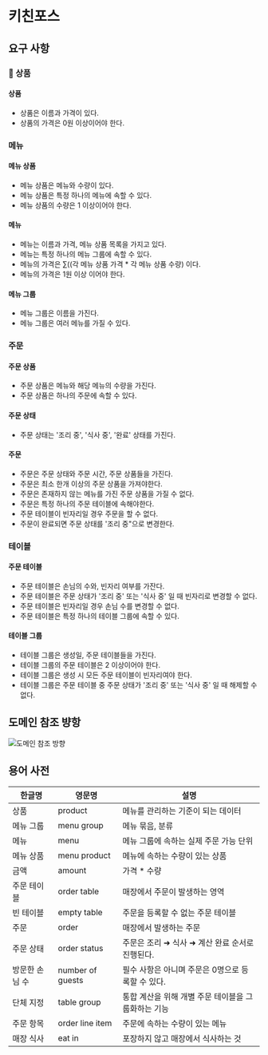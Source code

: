 # 키친포스

## 요구 사항
### 🍜 상품
#### 상품
- 상품은 이름과 가격이 있다.
- 상품의 가격은 0원 이상이어야 한다.

### 메뉴
#### 메뉴 상품
- 메뉴 상품은 메뉴와 수량이 있다.
- 메뉴 상품은 특정 하나의 메뉴에 속할 수 있다.
- 메뉴 상품의 수량은 1 이상이어야 한다.

#### 메뉴
- 메뉴는 이름과 가격, 메뉴 상품 목록을 가지고 있다.
- 메뉴는 특정 하나의 메뉴 그룹에 속할 수 있다.
- 메뉴의 가격은 ∑((각 메뉴 상품 가격 * 각 메뉴 상품 수량) 이다.
- 메뉴의 가격은 1원 이상 이어야 한다.

#### 메뉴 그룹
- 메뉴 그룹은 이름을 가진다.
- 메뉴 그룹은 여러 메뉴를 가질 수 있다.

### 주문
#### 주문 상품
- 주문 상품은 메뉴와 해당 메뉴의 수량을 가진다.
- 주문 상품은 하나의 주문에 속할 수 있다.

#### 주문 상태
- 주문 상태는 '조리 중', '식사 중', '완료' 상태를 가진다.

#### 주문
- 주문은 주문 상태와 주문 시간, 주문 상품들을 가진다.
- 주문은 최소 한개 이상의 주문 상품을 가져야한다.
- 주문은 존재하지 않는 메뉴를 가진 주문 상품을 가질 수 없다.
- 주문은 특정 하나의 주문 테이블에 속해야한다.
- 주문 테이블이 빈자리일 경우 주문을 할 수 없다.
- 주문이 완료되면 주문 상태를 '조리 중"으로 변경한다.

### 테이블
#### 주문 테이블
- 주문 테이블은 손님의 수와, 빈자리 여부를 가잔다.
- 주문 테이블은 주문 상태가 '조리 중' 또는 '식사 중' 일 때 빈자리로 변경할 수 없다.
- 주문 테이블은 빈자리일 경우 손님 수를 변경할 수 없다.
- 주문 테이블은 특정 하나의 테이블 그룹에 속할 수 있다.

#### 테이블 그룹
- 테이블 그룹은 생성일, 주문 테이블들을 가진다.
- 테이블 그룹의 주문 테이블은 2 이상이어야 한다.
- 테이블 그룹은 생성 시 모든 주문 테이블이 빈자리여야 한다.
- 테이블 그룹은 주문 테이블 중 주문 상태가 '조리 중' 또는 '식사 중' 일 때 해제할 수 없다.

## 도메인 참조 뱡항
![도메인 참조 방향](https://user-images.githubusercontent.com/74398096/274482951-f7322216-a972-47a9-8658-dbd22f851c47.png)

## 용어 사전

| 한글명 | 영문명 | 설명 |
| --- | --- | --- |
| 상품 | product | 메뉴를 관리하는 기준이 되는 데이터 |
| 메뉴 그룹 | menu group | 메뉴 묶음, 분류 |
| 메뉴 | menu | 메뉴 그룹에 속하는 실제 주문 가능 단위 |
| 메뉴 상품 | menu product | 메뉴에 속하는 수량이 있는 상품 |
| 금액 | amount | 가격 * 수량 |
| 주문 테이블 | order table | 매장에서 주문이 발생하는 영역 |
| 빈 테이블 | empty table | 주문을 등록할 수 없는 주문 테이블 |
| 주문 | order | 매장에서 발생하는 주문 |
| 주문 상태 | order status | 주문은 조리 ➜ 식사 ➜ 계산 완료 순서로 진행된다. |
| 방문한 손님 수 | number of guests | 필수 사항은 아니며 주문은 0명으로 등록할 수 있다. |
| 단체 지정 | table group | 통합 계산을 위해 개별 주문 테이블을 그룹화하는 기능 |
| 주문 항목 | order line item | 주문에 속하는 수량이 있는 메뉴 |
| 매장 식사 | eat in | 포장하지 않고 매장에서 식사하는 것 |
